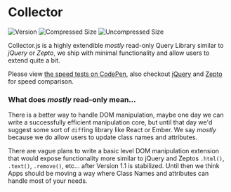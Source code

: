 # Collector

![Version](https://img.shields.io/npm/v/collectorjs.svg?style=flat-square) ![Compressed Size](https://img.shields.io/badge/Compressed%20Size-3.0kb-17a689.svg?style=flat-square) ![Uncompressed Size](https://img.shields.io/badge/Uncompressed%20Size-14kb-17a689.svg?style=flat-square)

Collector.js is a highly extendible *mostly* read-only Query Library similar to *jQuery* or *Zepto*, we ship with minimal functionality and allow users to extend quite a bit.

Please view [the speed tests on CodePen](http://codepen.io/tbremer/pen/QbVzoG), also checkout [jQuery](http://codepen.io/tbremer/pen/KprWXK) and [Zepto](http://codepen.io/tbremer/pen/JdeWrJ) for speed comparison.

### What does *mostly* read-only mean…
There is a better way to handle DOM manipulation, maybe one day we can write a successfully efficient manipulation core, but until that day we'd suggest some sort of `diff`ing library like React or Ember. We say *mostly* because we do allow users to update class names and attributes.

There are vague plans to write a basic level DOM manipulation extension that would expose functionality more similar to jQuery and Zeptos `.html()`, `.text()`, `.remove()`, etc… after Version 1.1 is stabilized. Until then we think Apps should be moving a way where Class Names and attributes can handle most of your needs.
